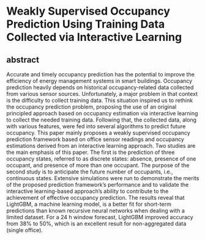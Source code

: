 # Weakly Supervised Occupancy Prediction Using Training Data Collected via Interactive Learning
## abstract
Accurate and timely occupancy prediction has the potential to improve the efficiency of energy management systems in smart buildings. Occupancy prediction heavily depends on historical occupancy-related data collected from various sensor sources. Unfortunately, a major problem in that context is the difficulty to collect training data. This situation inspired us to rethink the occupancy prediction problem, proposing the use of an original principled approach based on occupancy estimation via interactive learning to collect the needed training data. Following that, the collected data, along with various features, were fed into several algorithms to predict future occupancy. This paper mainly proposes a weakly supervised occupancy prediction framework based on office sensor readings and occupancy estimations derived from an interactive learning approach. Two studies are the main emphasis of this paper. The first is the prediction of three occupancy states, referred to as discrete states: absence, presence of one occupant, and presence of more than one occupant. The purpose of the second study is to anticipate the future number of occupants, i.e., continuous states. Extensive simulations were run to demonstrate the merits of the proposed prediction framework’s performance and to validate the interactive learning-based approach’s ability to contribute to the achievement of effective occupancy prediction. The results reveal that LightGBM, a machine learning model, is a better fit for short-term predictions than known recursive neural networks when dealing with a limited dataset. For a 24 h window forecast, LightGBM improved accuracy from 38% to 50%, which is an excellent result for non-aggregated data (single office). 
